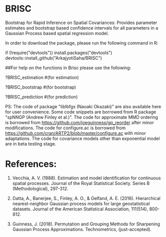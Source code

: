 # BRISC
Bootstrap for Rapid Inference on Spatial Covariances: Provides parameter estimates and bootstrap based confidence intervals for all parameters in a Gaussian Process based spatial regression model.


In order to download the package, please run the following command in R:

if (!require("devtools"))
  install.packages("devtools")
devtools::install_github("ArkajyotiSaha/BRISC")


##For help on the functions in Brisc please use the following:

?BRISC_estimation #(for estimation)

?BRISC_bootstrap #(for bootstrap)

?BRISC_prediction #(for prediction)



PS: The code of package "liblbfgs (Naoaki Okazaki)" are also available here for user convenience. Some code snippets are borrowed from R package "spNNGP (Andrew Finley et al.)". The code for approximate MMD ordering is borrowed from https://github.com/joeguinness/gp_reorder after minor modifications. The code for configure.ac is borrowed from https://github.com/cran/ARTP2/blob/master/configure.ac with minor adaptations. The code for covariance models other than exponential model are in beta testing stage.



# References:
1. Vecchia, A. V. (1988). Estimation and model identification for continuous spatial processes. Journal of the Royal Statistical Society. Series B (Methodological), 297-312.

2. Datta, A., Banerjee, S., Finley, A. O., & Gelfand, A. E. (2016). Hierarchical nearest-neighbor Gaussian process models for large geostatistical datasets. Journal of the American Statistical Association, 111(514), 800-812.

3. Guinness, J. (2018). Permutation and Grouping Methods for Sharpening Gaussian Process Approximations. Technometrics, (just-accepted).


